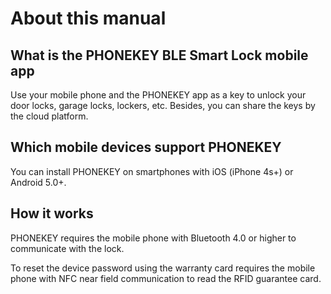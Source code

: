 # About this manual

## What is the PHONEKEY BLE Smart Lock mobile app

Use your mobile phone and the PHONEKEY app as a key to unlock your door locks, garage locks, lockers, etc. Besides, you can share the keys by the cloud platform.

## Which mobile devices support PHONEKEY

You can install PHONEKEY on smartphones with iOS \(iPhone 4s+\) or Android 5.0+.

## How it works

PHONEKEY requires the mobile phone with Bluetooth 4.0 or higher to communicate with the lock. 

To reset the device password using the warranty card requires the mobile phone with NFC near field communication to read the RFID guarantee card.


